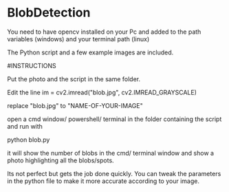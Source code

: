 # BlobDetection

You need to have opencv installed on your Pc and added to the path variables (windows) and your terminal path (linux)

The Python script and a few example images are included.

#INSTRUCTIONS 

Put the photo and the script in the same folder.

Edit the line im = cv2.imread("blob.jpg", cv2.IMREAD_GRAYSCALE)

  replace "blob.jpg" to "NAME-OF-YOUR-IMAGE"
  
open a cmd window/ powershell/ terminal in the folder containing the script and run with

  python blob.py
  
it will show the number of blobs in the cmd/ terminal window and show a photo highlighting all the blobs/spots.

Its not perfect but gets the job done quickly. You can tweak the parameters in the python file to make it more accurate according to your image.
